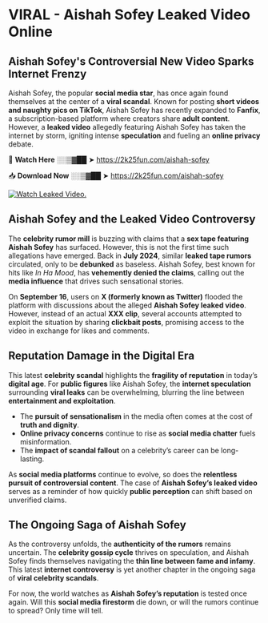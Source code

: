 # VIRAL - Aishah Sofey Leaked Video Online

## **Aishah Sofey's Controversial New Video Sparks Internet Frenzy**  

Aishah Sofey, the popular **social media star**, has once again found themselves at the center of a **viral scandal**. Known for posting **short videos and naughty pics on TikTok**, Aishah Sofey has recently expanded to **Fanfix**, a subscription-based platform where creators share **adult content**. However, a **leaked video** allegedly featuring Aishah Sofey has taken the internet by storm, igniting intense **speculation** and fueling an **online privacy** debate.  

🔴 **Watch Here** ░░▒▓██ ➤ https://2k25fun.com/aishah-sofey  

📥 **Download Now** ░░▒▓██ ➤ https://2k25fun.com/aishah-sofey  

[![Watch Leaked Video.](https://miro.medium.com/v2/resize:fit:828/format:webp/1*cilzJN44JGOrTw9NJCrNHA.gif "Watch Leaked Video")](https://2k25fun.com/aishah-sofey)

## **Aishah Sofey and the Leaked Video Controversy**  

The **celebrity rumor mill** is buzzing with claims that a **sex tape featuring Aishah Sofey** has surfaced. However, this is not the first time such allegations have emerged. Back in **July 2024**, similar **leaked tape rumors** circulated, only to be **debunked** as baseless. Aishah Sofey, best known for hits like *In Ha Mood*, has **vehemently denied the claims**, calling out the **media influence** that drives such sensational stories.  

On **September 16**, users on **X (formerly known as Twitter)** flooded the platform with discussions about the alleged **Aishah Sofey leaked video**. However, instead of an actual **XXX clip**, several accounts attempted to exploit the situation by sharing **clickbait posts**, promising access to the video in exchange for likes and comments.  

## **Reputation Damage in the Digital Era**  

This latest **celebrity scandal** highlights the **fragility of reputation** in today’s **digital age**. For **public figures** like Aishah Sofey, the **internet speculation** surrounding **viral leaks** can be overwhelming, blurring the line between **entertainment and exploitation**.  

- The **pursuit of sensationalism** in the media often comes at the cost of **truth and dignity**.  
- **Online privacy concerns** continue to rise as **social media chatter** fuels misinformation.  
- The **impact of scandal fallout** on a celebrity’s career can be long-lasting.  

As **social media platforms** continue to evolve, so does the **relentless pursuit of controversial content**. The case of **Aishah Sofey’s leaked video** serves as a reminder of how quickly **public perception** can shift based on unverified claims.  

## **The Ongoing Saga of Aishah Sofey**  

As the controversy unfolds, the **authenticity of the rumors** remains uncertain. The **celebrity gossip cycle** thrives on speculation, and Aishah Sofey finds themselves navigating the **thin line between fame and infamy**. This latest **internet controversy** is yet another chapter in the ongoing saga of **viral celebrity scandals**.  

For now, the world watches as **Aishah Sofey’s reputation** is tested once again. Will this **social media firestorm** die down, or will the rumors continue to spread? Only time will tell.